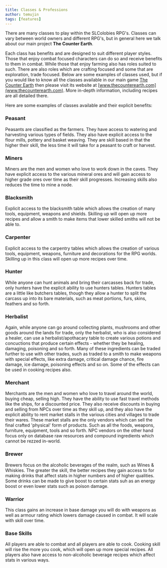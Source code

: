 ```yaml
---
title: Classes & Professions
author: temujin
tags: [features]
---
```

There are many classes to play within the SLColobies RPG's. Classes can vary between world owners and different RPG's, but in general here we talk about our main project **The Counter Earth**.

Each class has benefits and are designed to suit different player styles. Those that enjoy combat focused characters can do so and receive benefits to them in combat. While those that enjoy farming also has roles suited to such.
There are also roles which are crafting focused and some that are exploration, trade focused. Below are some examples of classes used, but if you would like to know all the classes available in our main game [The Counter Earth](www.thecounterearth.com) then please visit its website at [www.thecounterearth.com](www.thecounterearth.com). More in-depth information, including recipes are all detailed there. 

Here are some examples of classes available and their explicit benefits:

### Peasant
Peasants are classified as the farmers. They have access to watering and harvesting various types of fields. They also have explicit access to the flour mills, pottery and basket weaving. They are skill based in that the higher their skill, the less time it will take for a peasant to craft or harvest.

### Miners
Miners are the men and women who love to work down in the caves. They have explicit access to the various mineral ores and will gain access to higher grade ores over time as their skill progresses. Increasing skills also reduces the time to mine a node.

### Blacksmith
Explicit access to the blacksmith table which allows the creation of many tools, equipment, weapons and shields. Skilling up will open up more recipes and allow a smith to make items that lower skilled smiths will not be able to.

### Carpenter
Explicit access to the carpentry tables which allows the creation of various tools, equipment, weapons, furniture and decorations for the RPG worlds. Skilling up in this class will open up more recipes over time.

### Hunter
While anyone can hunt animals and bring their carcasses back for trade, only hunters have the explicit ability to use hunters tables. Hunters tables are a little like butchers tables, though they allow a hunter to split the carcass up into its bare materials, such as meat portions, furs, skins, feathers and so forth. 

### Herbalist
Again, while anyone can go around collecting plants, mushrooms and other goods around the lands for trade, only the herbalist, who is also considered a healer, can use a herbalist/apothacary table to create various potions and concuctions that produce certain effects - whether they be healing, damaging, poisoning and so forth. Many of these ingredients can be traded further to use with other trades, such as traded to a smith to make weapons with special effects, like extra damage, critical damage chance, fire damage, ice damage, poisoning effects and so on. Some of the effects can be used in cooking recipes also.

### Merchant
Merchants are the men and women who love to travel around the world, buying cheap, selling high. They have the ability to use fast travel methods like the ships, for a discounted price. They also receive discounts in buying and selling from NPCs over time as they skill up, and they also have the explicit ability to rent market stalls in the various cities and villages to trade their wares. These market stalls are the only vendors which can sell the final crafted 'physical' form of products. Such as all the foods, weapons, furniture, equipment, tools and so forth. NPC vendors on the other hand focus only on database raw resources and compound ingredients which cannot be rezzed in-world.

### Brewer
Brewers focus on the alcoholic beverages of the realm, such as Wines & Whiskies. The greater the skill, the better recipes they gain access to for making drinks that affect stats in higher numbers and of higher qualities. Some drinks can be made to give boost to certain stats suh as an energy boost or even lower stats such as poison damage. 

### Warrior
This class gains an increase in base damage you will do with weapons as well as armour rating which lowers damage caused in combat. It will scale with skill over time.

### Base Skills
All players are able to combat and all players are able to cook. Cooking skill will rise the more you cook, which will open up more special recipes. All players also have access to non-alcoholic beverage recipes which affect stats in various ways. 


